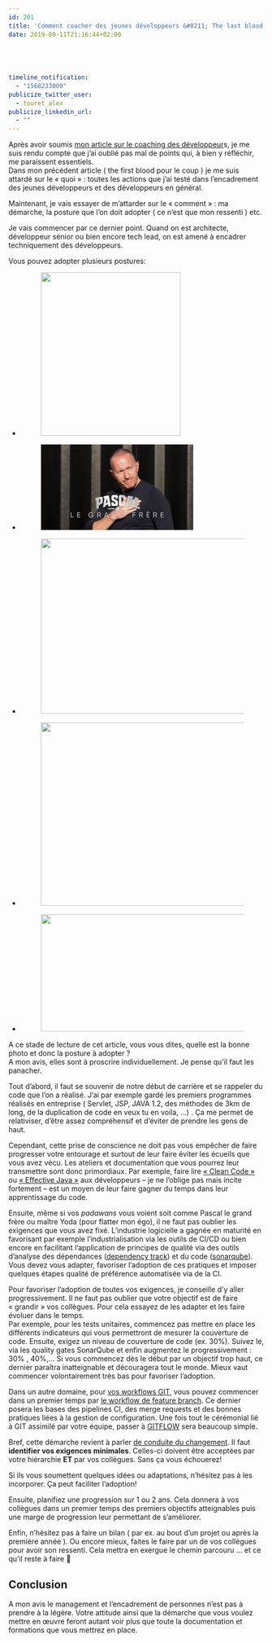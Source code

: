```yaml
---
id: 201
title: 'Comment coacher des jeunes développeurs &#8211; The last blood'
date: 2019-09-11T21:16:44+02:00




timeline_notification:
  - "1568233009"
publicize_twitter_user:
  - touret_alex
publicize_linkedin_url:
  - ""
---
```

Après avoir soumis [mon article sur le coaching des développeur](http://blog.touret.info/2019/07/17/comment-coacher-des-jeunes-developpeurs/)s, je me suis rendu compte que j&rsquo;ai oublié pas mal de points qui, à bien y réfléchir, me paraissent essentiels.  
Dans mon précédent article ( the first blood pour le coup ) je me suis attardé sur le « quoi » : toutes les actions que j&rsquo;ai testé dans l&rsquo;encadrement des jeunes développeurs et des développeurs en général.

Maintenant, je vais essayer de m&rsquo;attarder sur le « comment » : ma démarche, la posture que l&rsquo;on doit adopter ( ce n&rsquo;est que mon ressenti ) etc.

Je vais commencer par ce dernier point. Quand on est architecte, développeur sénior ou bien encore tech lead, on est amené à encadrer techniquement des développeurs.

Vous pouvez adopter plusieurs postures:

<ul class="wp-block-gallery columns-3 is-cropped">
  <li class="blocks-gallery-item">
    <figure><img loading="lazy" width="275" height="321" src="/assets/images/2019/09/yoda.jpg" alt="" data-id="212" data-link="http://blog.touret.info/?attachment_id=212" class="wp-image-212" srcset="/assets/images/2019/09/yoda.jpg 275w, /assets/images/2019/09/yoda-257x300.jpg 257w" sizes="(max-width: 275px) 100vw, 275px" /></figure>
  </li>
  <li class="blocks-gallery-item">
    <figure><img loading="lazy" width="300" height="168" src="/assets/images/2019/09/pascal_le_grand_frere.jpg" alt="" data-id="211" data-link="http://blog.touret.info/?attachment_id=211" class="wp-image-211" /></figure>
  </li>
  <li class="blocks-gallery-item">
    <figure><img loading="lazy" width="613" height="344" src="/assets/images/2019/09/capture-kubrick-756b3f-0401x.jpeg?w=612" alt="" data-id="210" data-link="http://blog.touret.info/?attachment_id=210" class="wp-image-210" srcset="/assets/images/2019/09/capture-kubrick-756b3f-0401x.jpeg 613w, /assets/images/2019/09/capture-kubrick-756b3f-0401x-300x168.jpeg 300w" sizes="(max-width: 613px) 100vw, 613px" /></figure>
  </li>
  <li class="blocks-gallery-item">
    <figure><img loading="lazy" width="480" height="360" src="/assets/images/2019/09/bisounours.jpg" alt="" data-id="209" data-link="http://blog.touret.info/?attachment_id=209" class="wp-image-209" srcset="/assets/images/2019/09/bisounours.jpg 480w, /assets/images/2019/09/bisounours-300x225.jpg 300w" sizes="(max-width: 480px) 100vw, 480px" /></figure>
  </li>
  <li class="blocks-gallery-item">
    <figure><img loading="lazy" width="410" height="230" src="/assets/images/2019/09/gandalf-lord-of-the-rings-e1534255368438.jpg" alt="" data-id="217" data-link="http://blog.touret.info/?attachment_id=217" class="wp-image-217" srcset="/assets/images/2019/09/gandalf-lord-of-the-rings-e1534255368438.jpg 410w, /assets/images/2019/09/gandalf-lord-of-the-rings-e1534255368438-300x168.jpg 300w" sizes="(max-width: 410px) 100vw, 410px" /></figure>
  </li>
</ul>

A ce stade de lecture de cet article, vous vous dites, quelle est la bonne photo et donc la posture à adopter ?  
A mon avis, elles sont à proscrire individuellement. Je pense qu&rsquo;il faut les panacher.

Tout d&rsquo;abord, il faut se souvenir de notre début de carrière et se rappeler du code que l&rsquo;on a réalisé. J&rsquo;ai par exemple gardé les premiers programmes réalisés en entreprise ( Servlet, JSP, JAVA 1.2, des méthodes de 3km de long, de la duplication de code en veux tu en voila, &#8230;) . Ça me permet de relativiser, d&rsquo;être assez compréhensif et d&rsquo;éviter de prendre les gens de haut.  
  
Cependant, cette prise de conscience ne doit pas vous empêcher de faire progresser votre entourage et surtout de leur faire éviter les écueils que vous avez vécu. Les ateliers et documentation que vous pourrez leur transmettre sont donc primordiaux. Par exemple, faire lire [« Clean Code »](https://g.co/kgs/Xes2A3) ou [« Effective Java »](https://g.co/kgs/WL4qUH) aux développeurs &#8211; je ne l&rsquo;oblige pas mais incite fortement &#8211; est un moyen de leur faire gagner du temps dans leur apprentissage du code.  
  
Ensuite, même si vos _padawans_ vous voient soit comme Pascal le grand frère ou maître Yoda (pour flatter mon égo), il ne faut pas oublier les exigences que vous avez fixé. L&rsquo;industrie logicielle a gagnée en maturité en favorisant par exemple l&rsquo;industrialisation via les outils de CI/CD ou bien encore en facilitant l&rsquo;application de principes de qualité via des outils d&rsquo;analyse des dépendances ([dependency track](https://docs.dependencytrack.org/)) et du code ([sonarqube](https://www.sonarqube.org/)). Vous devez vous adapter, favoriser l&rsquo;adoption de ces pratiques et imposer quelques étapes qualité de préférence automatisée via de la CI.  


Pour favoriser l&rsquo;adoption de toutes vos exigences, je conseille d&rsquo;y aller progressivement. Il ne faut pas oublier que votre objectif est de faire « grandir » vos collègues. Pour cela essayez de les adapter et les faire évoluer dans le temps.  
Par exemple, pour les tests unitaires, commencez pas mettre en place les différents indicateurs qui vous permettront de mesurer la couverture de code. Ensuite, exigez un niveau de couverture de code (ex. 30%). Suivez le, via les quality gates SonarQube et enfin augmentez le progressivement : 30% , 40%,&#8230; Si vous commencez dès le début par un objectif trop haut, ce dernier paraîtra inatteignable et découragera tout le monde. Mieux vaut commencer volontairement très bas pour favoriser l&rsquo;adoption.

Dans un autre domaine, pour [vos workflows GIT](https://www.atlassian.com/git/tutorials/comparing-workflows/), vous pouvez commencer dans un premier temps par [le workflow de feature branch](https://www.atlassian.com/git/tutorials/comparing-workflows/feature-branch-workflow). Ce dernier posera les bases des pipelines CI, des merge requests et des bonnes pratiques liées à la gestion de configuration. Une fois tout le cérémonial lié à GIT assimilé par votre équipe, passer à [GITFLOW](https://www.atlassian.com/git/tutorials/comparing-workflows/gitflow-workflow) sera beaucoup simple.  


Bref, cette démarche revient à parler [de conduite du changement](https://fr.wikipedia.org/wiki/Conduite_du_changement). Il faut **identifier vos exigences minimales**. Celles-ci doivent être acceptées par votre hiérarchie **ET** par vos collègues. Sans ça vous échouerez! 

Si ils vous soumettent quelques idées ou adaptations, n&rsquo;hésitez pas à les incorporer. Ça peut faciliter l&rsquo;adoption!

Ensuite, planifiez une progression sur 1 ou 2 ans. Cela donnera à vos collègues dans un premier temps des premiers objectifs atteignables puis une marge de progression leur permettant de s&rsquo;améliorer.

Enfin, n&rsquo;hésitez pas à faire un bilan ( par ex. au bout d&rsquo;un projet ou après la première année ). Ou encore mieux, faites le faire par un de vos collègues pour avoir son ressenti. Cela mettra en exergue le chemin parcouru &#8230; et ce qu&rsquo;il reste à faire 🙂

## Conclusion

A mon avis le management et l&rsquo;encadrement de personnes n&rsquo;est pas à prendre à la légère. Votre attitude ainsi que la démarche que vous voulez mettre en œuvre feront autant voir plus que toute la documentation et formations que vous mettrez en place.